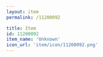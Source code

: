 ```yaml
---
layout: item
permalink: /11200092

title: Item
id: 11200092
item_name: 'Unknown'
icon_url: 'item/icon/11200092.png'
---
```

